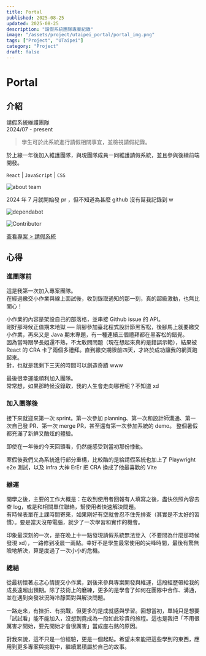 ```yaml
---
title: Portal
published: 2025-08-25
updated: 2025-08-25
description: "請假系統團隊專案紀錄"
image: "/assets/project/utaipei_portal/portal_img.png"
tags: ["Project", "UTaipei"]
category: "Project"
draft: false
---
```


# Portal

## 介紹

請假系統維護團隊  
2024/07 - present

> 學生可於此系統進行請假相關事宜，並檢視請假紀錄。

於上線一年後加入維護團隊，與現團隊成員一同維護請假系統，並且參與後續前端開發。

`React` | `JavaScript` | `CSS`

![about team](/assets/project/utaipei_portal/about_team.png)

2024 年 7 月就開始發 pr ，但不知道為甚麼 github 沒有幫我記錄到 w

![dependabot](/assets/project/utaipei_portal/dependabot.png)

![Contributor](/assets/project/utaipei_portal/contributor.png)

[查看專案 > 請假系統](https://portal.utaipei.edu.tw/)

## 心得

### 進團隊前

這是我第一次加入專案團隊。  
在經過繳交小作業與線上面試後，收到錄取通知的那一刻，真的超級激動，也無比開心！

小作業的內容是架設自己的部落格，並串接 Github issue 的 API。  
剛好那時候正值期末地獄 ── 前腳參加臺北程式設計節黑客松，後腳馬上就要繳交小作業，再來又是 Java 期末專題，有一種連續三個禮拜都在黑客松的錯覺。  
因為當時跟學長姐還不熟，不太敢問問題（現在想起來真的是錯誤示範），結果被 React 的 CRA 卡了兩個多禮拜。直到繳交期限前四天，才終於成功讓我的網頁跑起來。  
對，也就是我剩下三天的時間可以創造奇蹟 www

最後很幸運能順利加入團隊。  
常常想，如果那時候沒錄取，我的人生會走向哪裡呢？不知道 xd

### 加入團隊後

接下來就迎來第一次 sprint。第一次參加 planning、第一次和設計師溝通、第一次自己發 PR、第一次 merge PR，甚至還有第一次參加系統的 demo。
整個暑假都充滿了新鮮又酷炫的體驗。

即使在一年後的今天回頭看，仍然能感受到當初那份悸動。

寒假後我們又為系統進行部分重構，比較酷的是給請假系統也加上了 Playwright e2e 測試，以及 infra 大神 ErEr 把 CRA 換成了他最喜歡的 Vite

### 維運

開學之後，主要的工作大概是：在收到使用者回報有人填寫之後，盡快依照內容去查 log，或是和相關單位聯絡，幫使用者快速解決問題。  
有時候表單在上課時間寄來，如果剛好有空就會忍不住先排查（其實是不太好的習慣）。要是當天沒帶電腦，就少了一次學習和實作的機會。

印象最深刻的一次，是在晚上十一點發現請假系統無法登入（不要問為什麼那時候發現 xd），一路修到凌晨一兩點。幸好不是學生最常使用的尖峰時間，最後有驚無險地解決，算是度過了一次小小的危機。

### 總結

從最初懷著忐忑心情提交小作業，到後來參與專案開發與維運，這段經歷帶給我的成長遠超出預期。除了技術上的磨練，更多的是學會了如何在團隊中合作、溝通，並在遇到突發狀況時冷靜面對與解決問題。

一路走來，有挫折、有挑戰，但更多的是成就感與學習。回想當初，單純只是想要「試試看」能不能加入，沒想到竟成為一段如此珍貴的旅程。這也是我把「不用很厲害才開始，要先開始才會很厲害」當成座右銘的原因。

對我來說，這不只是一份經驗，更是一個起點。希望未來能把這些學到的東西，應用到更多專案與挑戰中，繼續累積屬於自己的故事。
